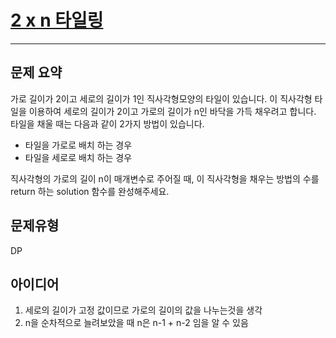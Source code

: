 # [2 x n 타일링](https://programmers.co.kr/learn/courses/30/lessons/12900)
---
## 문제 요약
가로 길이가 2이고 세로의 길이가 1인 직사각형모양의 타일이 있습니다. 이 직사각형 타일을 이용하여 세로의 길이가 2이고 가로의 길이가 n인 바닥을 가득 채우려고 합니다. 타일을 채울 때는 다음과 같이 2가지 방법이 있습니다.

- 타일을 가로로 배치 하는 경우
- 타일을 세로로 배치 하는 경우

직사각형의 가로의 길이 n이 매개변수로 주어질 때, 이 직사각형을 채우는 방법의 수를 return 하는 solution 함수를 완성해주세요.

## 문제유형
DP

## 아이디어
1. 세로의 길이가 고정 값이므로 가로의 길이의 값을 나누는것을 생각
2. n을 순차적으로 늘려보았을 때 n은 n-1 + n-2 임을 알 수 있음